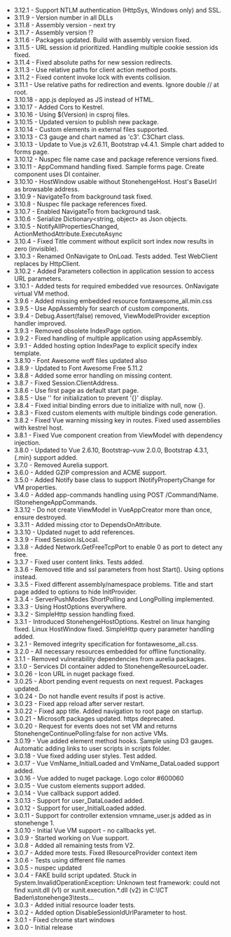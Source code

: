 
* 3.12.1 - Support NTLM authentication (HttpSys, Windows only) and SSL.
* 3.11.9 - Version number in all DLLs
* 3.11.8 - Assembly version - next try
* 3.11.7 - Assembly version !?
* 3.11.6 - Packages updated. Build with assembly version fixed.
* 3.11.5 - URL session id prioritized. Handling multiple cookie session ids fixed.
* 3.11.4 - Fixed absolute paths for new session redirects.
* 3.11.3 - Use relative paths for client action method posts.
* 3.11.2 - Fixed content invoke lock with events collision.
* 3.11.1 - Use relative paths for redirection and events. Ignore double // at root.
* 3.10.18 - app.js deployed as JS instead of HTML.
* 3.10.17 - Added Cors to Kestrel.
* 3.10.16 - Using $(Version) in csproj files.
* 3.10.15 - Updated version to publish new package.
* 3.10.14 - Custom elements in external files supported.
* 3.10.13 - C3 gauge and chart named as 'c3'. C3Chart class.
* 3.10.13 - Update to Vue.js v2.6.11, Bootstrap v4.4.1. Simple chart added to forms page.
* 3.10.12 - Nuspec file name case and package reference versions fixed.
* 3.10.11 - AppCommand handling fixed. Sample forms page. Create component uses DI container.
* 3.10.10 - HostWindow usable without StonehengeHost. Host's BaseUrl as browsable address.
* 3.10.9 - NavigateTo from background task fixed.
* 3.10.8 - Nuspec file package references fixed.
* 3.10.7 - Enabled NavigateTo from background task.
* 3.10.6 - Serialize Dictionary<string, object> as Json objects.
* 3.10.5 - NotifyAllPropertiesChanged, ActionMethodAttribute.ExecuteAsync
* 3.10.4 - Fixed Title comment without explicit sort index now results in zero (invisible). 
* 3.10.3 - Renamed OnNavigate to OnLoad. Tests added. Test WebClient replaces by HttpClient. 
* 3.10.2 - Added Parameters collection in application session to access URL parameters.
* 3.10.1 - Added tests for required embedded vue resources. OnNavigate virtual VM method.
* 3.9.6 - Added missing embedded resource fontawesome_all.min.css
* 3.9.5 - Use AppAssembly for search of custom components.
* 3.9.4 - Debug.Assert(false) removed, ViewModelProvider exception handler improved.
* 3.9.3 - Removed obsolete IndexPage option.
* 3.9.2 - Fixed handling of multiple application using appAssembly.
* 3.9.1 - Added hosting option IndexPage to explicit specify index template.
* 3.8.10 - Font Awesome woff files updated also
* 3.8.9 - Updated to Font Awesome Free 5.11.2
* 3.8.8 - Added some error handling on missing content.
* 3.8.7 - Fixed Session.ClientAddress.
* 3.8.6 - Use first page as default start page.
* 3.8.5 - Use '' for initialization to prevent '{}' display.
* 3.8.4 - Fixed initial binding errors due to initialize with null, now {}.
* 3.8.3 - Fixed custom elements with multiple bindings code generation.
* 3.8.2 - Fixed Vue warning missing key in routes. Fixed used assemblies with kestrel host.
* 3.8.1 - Fixed Vue component creation from ViewModel with dependency injection.
* 3.8.0 - Updated to Vue 2.6.10, Bootstrap-vuw 2.0.0, Bootstrap 4.3.1, {.min} support added.
* 3.7.0 - Removed Aurelia support.
* 3.6.0 - Added GZIP compression and ACME support.
* 3.5.0 - Added Notify<T> base class to support INotifyPropertyChange for VM properties.
* 3.4.0 - Added app-commands handling using POST /Command/Name. IStonehengeAppCommands.
* 3.3.12 - Do not create ViewModel in VueAppCreator more than once, ensure destroyed.
* 3.3.11 - Added missing ctor to DependsOnAttribute.
* 3.3.10 - Updated nuget to add references.
* 3.3.9 - Fixed Session.IsLocal.
* 3.3.8 - Added Network.GetFreeTcpPort to enable 0 as port to detect any free.
* 3.3.7 - Fixed user content links. Tests added.
* 3.3.6 - Removed title and ssl parameters from host Start(). Using options instead.
* 3.3.5 - Fixed different assembly/namespace problems. Title and start page added to options to hide InitProvider.
* 3.3.4 - ServerPushModes ShortPolling and LongPolling implemented.
* 3.3.3 - Using HostOptions everywhere. 
* 3.3.2 - SimpleHttp session handling fixed. 
* 3.3.1 - Introduced StonehengeHostOptions. Kestrel on linux hanging fixed. 
          Linux HostWindow fixed. SimpleHttp query parameter handling added. 
* 3.2.1 - Removed integrity specification for fontawesome_all.css.
* 3.2.0 - All necessary resources embedded for offline functionality.
* 3.1.1 - Removed vulnerability dependencies from aurelia packages.
* 3.1.0 - Services DI container added to StonehengeResourceLoader.
* 3.0.26 - Icon URL in nuget package fixed.
* 3.0.25 - Abort pending event requests on next request. Packages updated.
* 3.0.24 - Do not handle event results if post is active.
* 3.0.23 - Fixed app reload after server restart.
* 3.0.22 - Fixed app title. Added navigation to root page on startup.
* 3.0.21 - Microsoft packages updated. https deprecated.
* 3.0.20 - Request for events does not set VM and returns StonehengeContinuePolling:false for non active VMs.
* 3.0.19 - Vue added element method hooks. Sample using D3 gauges. Automatic adding links to user scripts in scripts folder.
* 3.0.18 - Vue fixed adding user styles. Test added.
* 3.0.17 - Vue VmName_InitialLoaded and VmName_DataLoaded support added.
* 3.0.16 - Vue added to nuget package. Logo color #600060
* 3.0.15 - Vue custom elements support added.
* 3.0.14 - Vue callback support added.
* 3.0.13 - Support for user_DataLoaded added.
* 3.0.12 - Support for user_InitialLoaded added.
* 3.0.11 - Support for controller extension vmname_user.js added as in stonehenge 1.
* 3.0.10 - Initial Vue VM support - no callbacks yet.
* 3.0.9 - Started working on Vue support.
* 3.0.8 - Added all remaining tests from V2.
* 3.0.7 - Added more tests. Fixed IResourceProvider context item
* 3.0.6 - Tests using different file names
* 3.0.5 - nuspec updated
* 3.0.4 - FAKE build script updated. Stuck in System.InvalidOperationException: Unknown test framework: could not find xunit.dll (v1) or xunit.execution.*.dll (v2) in C:\ICT Baden\stonehenge3\tests...
* 3.0.3 - Added initial resource loader tests.
* 3.0.2 - Added option DisableSessionIdUrlParameter to host.
* 3.0.1 - Fixed chrome start windows
* 3.0.0 - Initial release

